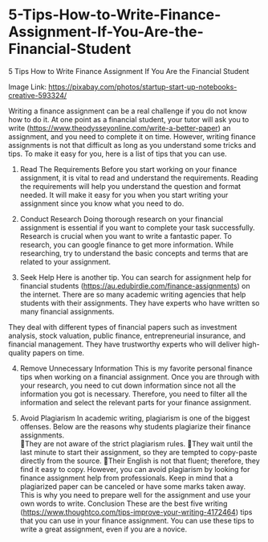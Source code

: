 # 5-Tips-How-to-Write-Finance-Assignment-If-You-Are-the-Financial-Student

5 Tips How to Write Finance Assignment If You Are the Financial Student

Image Link: https://pixabay.com/photos/startup-start-up-notebooks-creative-593324/

Writing a finance assignment can be a real challenge if you do not know how to do it. At one point as a financial student, your tutor will ask you to write (https://www.theodysseyonline.com/write-a-better-paper) an assignment, and you need to complete it on time. However, writing finance assignments is not that difficult as long as you understand some tricks and tips. To make it easy for you, here is a list of tips that you can use.

1) Read The Requirements
Before you start working on your finance assignment, it is vital to read and understand the requirements. Reading the requirements will help you understand the question and format needed. It will make it easy for you when you start writing your assignment since you know what you need to do.

2) Conduct Research
Doing thorough research on your financial assignment is essential if you want to complete your task successfully. Research is crucial when you want to write a fantastic paper. To research, you can google finance to get more information. While researching, try to understand the basic concepts and terms that are related to your assignment.

3) Seek Help
Here is another tip. You can search for assignment help for financial students (https://au.edubirdie.com/finance-assignments) on the internet. There are so many academic writing agencies that help students with their assignments. They have experts who have written so many financial assignments. 

They deal with different types of financial papers such as investment analysis, stock valuation, public finance, entrepreneurial insurance, and financial management. They have trustworthy experts who will deliver high-quality papers on time. 

4) Remove Unnecessary Information
This is my favorite personal finance tips when working on a financial assignment. Once you are through with your research, you need to cut down information since not all the information you got is necessary. Therefore, you need to filter all the information and select the relevant parts for your finance assignment. 

5) Avoid Plagiarism
In academic writing, plagiarism is one of the biggest offenses. Below are the reasons why students plagiarize their finance assignments.  
They are not aware of the strict plagiarism rules.
They wait until the last minute to start their assignment, so they are tempted to copy-paste directly from the source.
Their English is not that fluent; therefore, they find it easy to copy. 
However, you can avoid plagiarism by looking for finance assignment help from professionals. Keep in mind that a plagiarized paper can be canceled or have some marks taken away. This is why you need to prepare well for the assignment and use your own words to write.
Conclusion 
These are the best five writing (https://www.thoughtco.com/tips-improve-your-writing-4172464) tips that you can use in your finance assignment. You can use these tips to write a great assignment, even if you are a novice.
